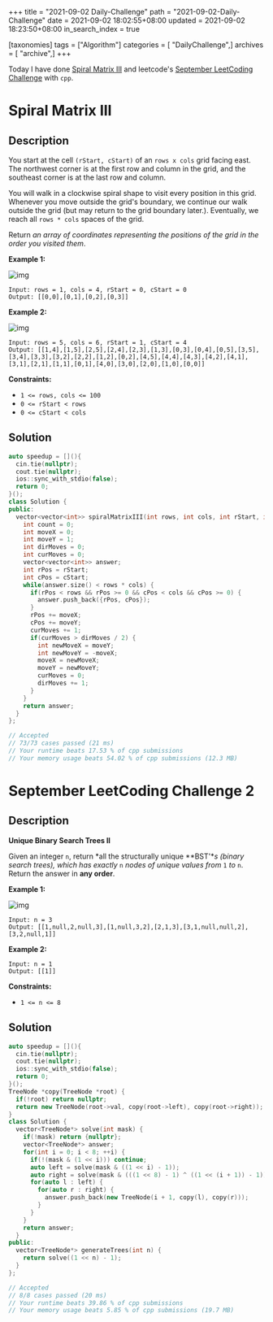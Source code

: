+++
title = "2021-09-02 Daily-Challenge"
path = "2021-09-02-Daily-Challenge"
date = 2021-09-02 18:02:55+08:00
updated = 2021-09-02 18:23:50+08:00
in_search_index = true

[taxonomies]
tags = ["Algorithm"]
categories = [ "DailyChallenge",]
archives = [ "archive",]
+++

Today I have done [Spiral Matrix III](https://leetcode.com/problems/spiral-matrix-iii/description/) and leetcode's [September LeetCoding Challenge](https://leetcode.com/explore/featured/card/september-leetcoding-challenge-2021/636/week-1-september-1st-september-7th/3961/) with `cpp`.

<!-- more -->

# Spiral Matrix III

## Description

You start at the cell `(rStart, cStart)` of an `rows x cols` grid facing east. The northwest corner is at the first row and column in the grid, and the southeast corner is at the last row and column.

You will walk in a clockwise spiral shape to visit every position in this grid. Whenever you move outside the grid's boundary, we continue our walk outside the grid (but may return to the grid boundary later.). Eventually, we reach all `rows * cols` spaces of the grid.

Return *an array of coordinates representing the positions of the grid in the order you visited them*.

 

**Example 1:**

![img](https://s3-lc-upload.s3.amazonaws.com/uploads/2018/08/24/example_1.png)

```
Input: rows = 1, cols = 4, rStart = 0, cStart = 0
Output: [[0,0],[0,1],[0,2],[0,3]]
```

**Example 2:**

![img](https://s3-lc-upload.s3.amazonaws.com/uploads/2018/08/24/example_2.png)

```
Input: rows = 5, cols = 6, rStart = 1, cStart = 4
Output: [[1,4],[1,5],[2,5],[2,4],[2,3],[1,3],[0,3],[0,4],[0,5],[3,5],[3,4],[3,3],[3,2],[2,2],[1,2],[0,2],[4,5],[4,4],[4,3],[4,2],[4,1],[3,1],[2,1],[1,1],[0,1],[4,0],[3,0],[2,0],[1,0],[0,0]]
```

 

**Constraints:**

- `1 <= rows, cols <= 100`
- `0 <= rStart < rows`
- `0 <= cStart < cols`

## Solution

``` cpp
auto speedup = [](){
  cin.tie(nullptr);
  cout.tie(nullptr);
  ios::sync_with_stdio(false);
  return 0;
}();
class Solution {
public:
  vector<vector<int>> spiralMatrixIII(int rows, int cols, int rStart, int cStart) {
    int count = 0;
    int moveX = 0;
    int moveY = 1;
    int dirMoves = 0;
    int curMoves = 0;
    vector<vector<int>> answer;
    int rPos = rStart;
    int cPos = cStart;
    while(answer.size() < rows * cols) {
      if(rPos < rows && rPos >= 0 && cPos < cols && cPos >= 0) {
        answer.push_back({rPos, cPos});
      }
      rPos += moveX;
      cPos += moveY;
      curMoves += 1;
      if(curMoves > dirMoves / 2) {
        int newMoveX = moveY;
        int newMoveY = -moveX;
        moveX = newMoveX;
        moveY = newMoveY;
        curMoves = 0;
        dirMoves += 1;
      }
    }
    return answer;
  }
};

// Accepted
// 73/73 cases passed (21 ms)
// Your runtime beats 17.53 % of cpp submissions
// Your memory usage beats 54.02 % of cpp submissions (12.3 MB)
```

# September LeetCoding Challenge 2

## Description

**Unique Binary Search Trees II**

Given an integer `n`, return *all the structurally unique **BST'**s (binary search trees), which has exactly* `n` *nodes of unique values from* `1` *to* `n`. Return the answer in **any order**.

 

**Example 1:**

![img](https://assets.leetcode.com/uploads/2021/01/18/uniquebstn3.jpg)

```
Input: n = 3
Output: [[1,null,2,null,3],[1,null,3,2],[2,1,3],[3,1,null,null,2],[3,2,null,1]]
```

**Example 2:**

```
Input: n = 1
Output: [[1]]
```

 

**Constraints:**

- `1 <= n <= 8`

## Solution

``` cpp
auto speedup = [](){
  cin.tie(nullptr);
  cout.tie(nullptr);
  ios::sync_with_stdio(false);
  return 0;
}();
TreeNode *copy(TreeNode *root) {
  if(!root) return nullptr;
  return new TreeNode(root->val, copy(root->left), copy(root->right));
}
class Solution {
  vector<TreeNode*> solve(int mask) {
    if(!mask) return {nullptr};
    vector<TreeNode*> answer;
    for(int i = 0; i < 8; ++i) {
      if(!(mask & (1 << i))) continue;
      auto left = solve(mask & ((1 << i) - 1));
      auto right = solve(mask & (((1 << 8) - 1) ^ ((1 << (i + 1)) - 1)));
      for(auto l : left) {
        for(auto r : right) {
          answer.push_back(new TreeNode(i + 1, copy(l), copy(r)));
        }
      }
    }
    return answer;
  }
public:
  vector<TreeNode*> generateTrees(int n) {
    return solve((1 << n) - 1);
  }
};

// Accepted
// 8/8 cases passed (20 ms)
// Your runtime beats 39.86 % of cpp submissions
// Your memory usage beats 5.85 % of cpp submissions (19.7 MB)
```
